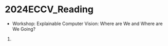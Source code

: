 # 2024ECCV_Reading

* Workshop: Explainable Computer Vision: Where are We and Where are We Going?

1. 
